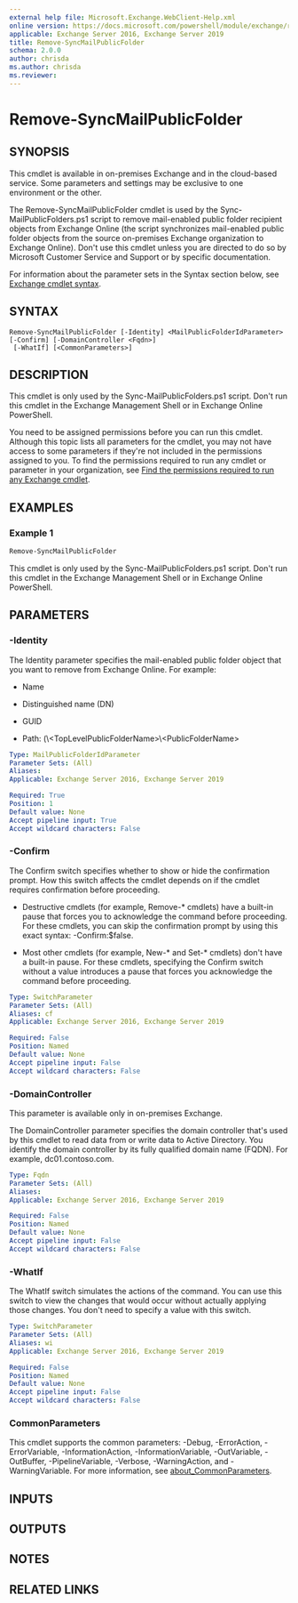 ```yaml
---
external help file: Microsoft.Exchange.WebClient-Help.xml
online version: https://docs.microsoft.com/powershell/module/exchange/remove-syncmailpublicfolder
applicable: Exchange Server 2016, Exchange Server 2019
title: Remove-SyncMailPublicFolder
schema: 2.0.0
author: chrisda
ms.author: chrisda
ms.reviewer:
---
```


# Remove-SyncMailPublicFolder

## SYNOPSIS
This cmdlet is available in on-premises Exchange and in the cloud-based service. Some parameters and settings may be exclusive to one environment or the other.

The Remove-SyncMailPublicFolder cmdlet is used by the Sync-MailPublicFolders.ps1 script to remove mail-enabled public folder recipient objects from Exchange Online (the script synchronizes mail-enabled public folder objects from the source on-premises Exchange organization to Exchange Online). Don't use this cmdlet unless you are directed to do so by Microsoft Customer Service and Support or by specific documentation.

For information about the parameter sets in the Syntax section below, see [Exchange cmdlet syntax](https://docs.microsoft.com/powershell/exchange/exchange-cmdlet-syntax).

## SYNTAX

```
Remove-SyncMailPublicFolder [-Identity] <MailPublicFolderIdParameter> [-Confirm] [-DomainController <Fqdn>]
 [-WhatIf] [<CommonParameters>]
```

## DESCRIPTION
This cmdlet is only used by the Sync-MailPublicFolders.ps1 script. Don't run this cmdlet in the Exchange Management Shell or in Exchange Online PowerShell.

You need to be assigned permissions before you can run this cmdlet. Although this topic lists all parameters for the cmdlet, you may not have access to some parameters if they're not included in the permissions assigned to you. To find the permissions required to run any cmdlet or parameter in your organization, see [Find the permissions required to run any Exchange cmdlet](https://docs.microsoft.com/powershell/exchange/find-exchange-cmdlet-permissions).

## EXAMPLES

### Example 1
```powershell
Remove-SyncMailPublicFolder
```

This cmdlet is only used by the Sync-MailPublicFolders.ps1 script. Don't run this cmdlet in the Exchange Management Shell or in Exchange Online PowerShell.

## PARAMETERS

### -Identity
The Identity parameter specifies the mail-enabled public folder object that you want to remove from Exchange Online. For example:

- Name

- Distinguished name (DN)

- GUID

- Path: (\\\<TopLevelPublicFolderName\>\\\<PublicFolderName\>

```yaml
Type: MailPublicFolderIdParameter
Parameter Sets: (All)
Aliases:
Applicable: Exchange Server 2016, Exchange Server 2019

Required: True
Position: 1
Default value: None
Accept pipeline input: True
Accept wildcard characters: False
```

### -Confirm
The Confirm switch specifies whether to show or hide the confirmation prompt. How this switch affects the cmdlet depends on if the cmdlet requires confirmation before proceeding.

- Destructive cmdlets (for example, Remove-\* cmdlets) have a built-in pause that forces you to acknowledge the command before proceeding. For these cmdlets, you can skip the confirmation prompt by using this exact syntax: -Confirm:$false.

- Most other cmdlets (for example, New-\* and Set-\* cmdlets) don't have a built-in pause. For these cmdlets, specifying the Confirm switch without a value introduces a pause that forces you acknowledge the command before proceeding.

```yaml
Type: SwitchParameter
Parameter Sets: (All)
Aliases: cf
Applicable: Exchange Server 2016, Exchange Server 2019

Required: False
Position: Named
Default value: None
Accept pipeline input: False
Accept wildcard characters: False
```

### -DomainController
This parameter is available only in on-premises Exchange.

The DomainController parameter specifies the domain controller that's used by this cmdlet to read data from or write data to Active Directory. You identify the domain controller by its fully qualified domain name (FQDN). For example, dc01.contoso.com.

```yaml
Type: Fqdn
Parameter Sets: (All)
Aliases:
Applicable: Exchange Server 2016, Exchange Server 2019

Required: False
Position: Named
Default value: None
Accept pipeline input: False
Accept wildcard characters: False
```

### -WhatIf
The WhatIf switch simulates the actions of the command. You can use this switch to view the changes that would occur without actually applying those changes. You don't need to specify a value with this switch.

```yaml
Type: SwitchParameter
Parameter Sets: (All)
Aliases: wi
Applicable: Exchange Server 2016, Exchange Server 2019

Required: False
Position: Named
Default value: None
Accept pipeline input: False
Accept wildcard characters: False
```

### CommonParameters
This cmdlet supports the common parameters: -Debug, -ErrorAction, -ErrorVariable, -InformationAction, -InformationVariable, -OutVariable, -OutBuffer, -PipelineVariable, -Verbose, -WarningAction, and -WarningVariable. For more information, see [about_CommonParameters](https://go.microsoft.com/fwlink/p/?LinkID=113216).

## INPUTS

###  

## OUTPUTS

###  

## NOTES

## RELATED LINKS

